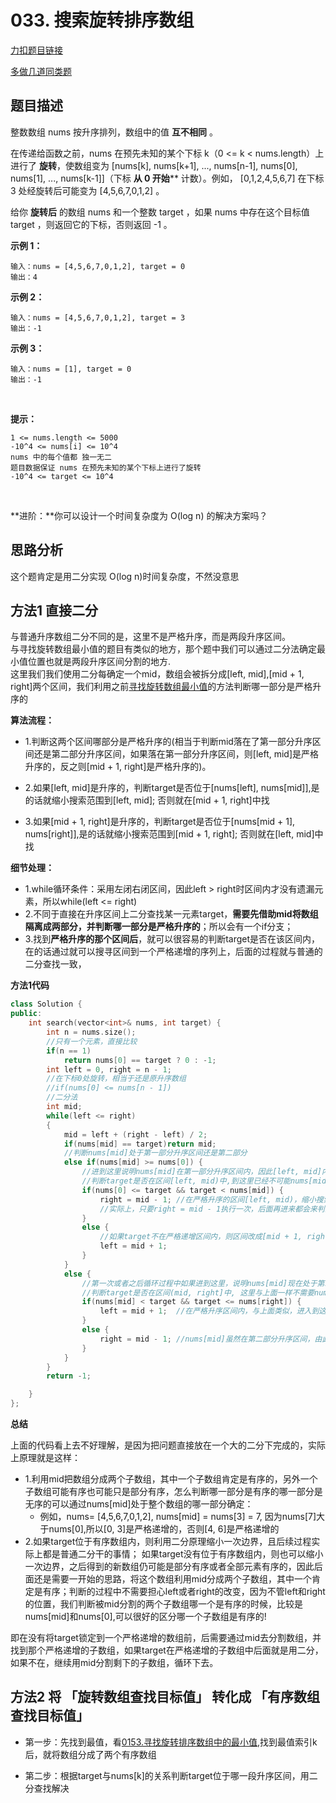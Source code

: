 # 033. 搜索旋转排序数组

[力扣题目链接](https://leetcode-cn.com/problems/search-in-rotated-sorted-array/)   

[多做几道同类题](https://leetcode-cn.com/problems/search-in-rotated-sorted-array/solution/duo-si-lu-wan-quan-gong-lue-bi-xu-miao-dong-by-swe/)  

## 题目描述  

整数数组 nums 按升序排列，数组中的值 **互不相同** 。   

在传递给函数之前，nums 在预先未知的某个下标 k（0 <= k < nums.length）上进行了 **旋转**，使数组变为 [nums[k], nums[k+1], ..., nums[n-1], nums[0], nums[1], ..., nums[k-1]]（下标 **从 0 开始**** 计数）。例如， [0,1,2,4,5,6,7] 在下标 3 处经旋转后可能变为 [4,5,6,7,0,1,2] 。  

给你 **旋转后** 的数组 nums 和一个整数 target ，如果 nums 中存在这个目标值 target ，则返回它的下标，否则返回 -1 。  



**示例 1：**

    输入：nums = [4,5,6,7,0,1,2], target = 0
    输出：4

**示例 2：**

    输入：nums = [4,5,6,7,0,1,2], target = 3
    输出：-1

**示例 3：**

    输入：nums = [1], target = 0
    输出：-1
 

**提示：**

    1 <= nums.length <= 5000
    -10^4 <= nums[i] <= 10^4
    nums 中的每个值都 独一无二
    题目数据保证 nums 在预先未知的某个下标上进行了旋转
    -10^4 <= target <= 10^4
 

**进阶：**你可以设计一个时间复杂度为 O(log n) 的解决方案吗？　　


## 思路分析  

这个题肯定是用二分实现 O(log n)时间复杂度，不然没意思  


## 方法1 直接二分  

与普通升序数组二分不同的是，这里不是严格升序，而是两段升序区间。  
与寻找旋转数组最小值的题目有类似的地方，那个题中我们可以通过二分法确定最小值位置也就是两段升序区间分割的地方.   
这里我们我们使用二分每确定一个mid，数组会被拆分成[left, mid],[mid + 1, right]两个区间，我们利用之前[寻找旋转数组最小值]()的方法判断哪一部分是严格升序的  

**算法流程：**
* 1.判断这两个区间哪部分是严格升序的(相当于判断mid落在了第一部分升序区间还是第二部分升序区间，如果落在第一部分升序区间，则[left, mid]是严格升序的，反之则[mid + 1, right]是严格升序的)。

* 2.如果[left, mid]是升序的，判断target是否位于[nums[left], nums[mid]],是的话就缩小搜索范围到[left, mid]; 否则就在[mid + 1, right]中找  

* 3.如果[mid + 1, right]是升序的，判断target是否位于[nums[mid + 1], nums[right]],是的话就缩小搜索范围到[mid + 1, right]; 否则就在[left, mid]中找 

**细节处理：**  

* 1.while循环条件：采用左闭右闭区间，因此left > right时区间内才没有遗漏元素，所以while(left <= right)
* 2.不同于直接在升序区间上二分查找某一元素target，**需要先借助mid将数组隔离成两部分，并判断哪一部分是严格升序的**；所以会有一个if分支； 
* 3.找到**严格升序的那个区间后**，就可以很容易的判断target是否在该区间内，在的话通过就可以搜寻区间到一个严格递增的序列上，后面的过程就与普通的二分查找一致，


**方法1代码**  

```cpp
class Solution {
public:
    int search(vector<int>& nums, int target) {
        int n = nums.size();
        //只有一个元素，直接比较
        if(n == 1)
            return nums[0] == target ? 0 : -1;
        int left = 0, right = n - 1;
        //在下标0处旋转，相当于还是原升序数组
        //if(nums[0] <= nums[n - 1])
        //二分法
        int mid;
        while(left <= right)
        {
            mid = left + (right - left) / 2;
            if(nums[mid] == target)return mid;
            //判断nums[mid]处于第一部分升序区间还是第二部分
            else if(nums[mid] >= nums[0]) {
                //进到这里说明nums[mid]在第一部分升序区间内，因此[left, mid]内的元素是严格递增的
                //判断target是否在区间[left, mid)中,到这里已经不可能nums[mid] == target了
                if(nums[0] <= target && target < nums[mid]) {
                    right = mid - 1; //在严格升序的区间[left, mid)，缩小搜索区间成为[left, mid - 1]，这个区间是严格递增的，因此下一次while时，如果判断nums[mid] != target，一定会满足nums[mid] >= nums[0],还是会判断 nums[0] <= target && target < nums[mid]，
                    //实际上，只要right = mid - 1执行一次，后面再进来都会来判断nums[0] <= target && target < nums[mid]，并根据结果决定向哪里缩进，实际上后面就是普通的二分法了
                }
                else {
                    //如果target不在严格递增区间内，则区间改成[mid + 1, right],可能mid + 1让left进入了第二部分升序区间，也可能还在第一部分里面，因此这个区间不一定是严格递增的；但下一次while还是可以通过nums[mid]与nums[0]的比较来判断mid是位于哪一部分升序区间，因为不管left现在位于第一还是第二部分升序区间，nums[mid]与nums[0]的关系是一定可以判断nums[mid]处于哪一部分的，例如，if(nums[mid] >= nums[0]),则nums[mid]还是位于第一部分升序区间，反之则位于第二部分
                    left = mid + 1;
                }
            }
            else {
                //第一次或者之后循环过程中如果进到这里，说明nums[mid]现在处于第二部分升序区间内，因此[mid, right]是严格递增的
                //判断target是否在区间(mid, right]中, 这里与上面一样不需要nums[mid]一定不等于target
                if(nums[mid] < target && target <= nums[right]) {
                    left = mid + 1;  //在严格升序区间内，与上面类似，进入到这里执行一次left = mid + 1后，后面的循环就会一直来判断if(nums[mid] < target && target <= nums[right])，相当于普通二分
                }
                else {
                    right = mid - 1; //nums[mid]虽然在第二部分升序区间，由此我们知道区间[mid，right]内元素是严格递增的，但target不在严格递增的区间(mid, right]内，所以令right = mid - 1,缩小区间，同理，这样缩小后的区间可能是个严格递增的区间（即mid - 1使right落在了第一部分升序区间内），也可能不是一个严格递增区间，但这样的话下一循环进来通过判断nums[mid]的值继续去分割数组，得到的两部分子数组肯定有一个是严格递增；
                }
            }
        }
        return -1;

    }
};
```

**总结**    

上面的代码看上去不好理解，是因为把问题直接放在一个大的二分下完成的，实际上原理就是这样：  
* 1.利用mid把数组分成两个子数组，其中一个子数组肯定是有序的，另外一个子数组可能有序也可能只是部分有序，怎么判断哪一部分是有序的哪一部分是无序的可以通过nums[mid]处于整个数组的哪一部分确定：  
    * 例如，nums= [4,5,6,7,0,1,2], nums[mid] = nums[3] = 7, 因为nums[7]大于nums[0],所以[0, 3]是严格递增的，否则[4, 6]是严格递增的
* 2.如果target位于有序数组内，则利用二分原理缩小一次边界，且后续过程实际上都是普通二分干的事情； 如果target没有位于有序数组内，则也可以缩小一次边界，之后得到的新数组仍可能是部分有序或者全部元素有序的，因此后面还是需要一开始的思路，将这个数组利用mid分成两个子数组，其中一个肯定是有序；判断的过程中不需要担心left或者right的改变，因为不管left和right的位置，我们判断被mid分割的两个子数组哪一个是有序的时候，比较是nums[mid]和nums[0],可以很好的区分哪一个子数组是有序的!   


即在没有将target锁定到一个严格递增的数组前，后需要通过mid去分割数组，并找到那个严格递增的子数组，如果target在严格递增的子数组中后面就是用二分，如果不在，继续用mid分割剩下的子数组，循环下去。  




## 方法2 将 「旋转数组查找目标值」 转化成 「有序数组查找目标值」  

* 第一步：先找到最值，看[0153.寻找旋转排序数组中的最小值](https://leetcode-cn.com/problems/find-minimum-in-rotated-sorted-array/),找到最值索引k后，就将数组分成了两个有序数组

* 第二步：根据target与nums[k]的关系判断target位于哪一段升序区间，用二分查找解决  


```cpp

```